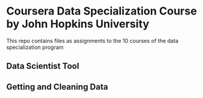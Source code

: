 # Coursera Data Specialization Course by John Hopkins University 

This repo contains files as assignments to the 10 courses of the data specialization program 

## Data Scientist Tool 

## Getting and Cleaning Data 
